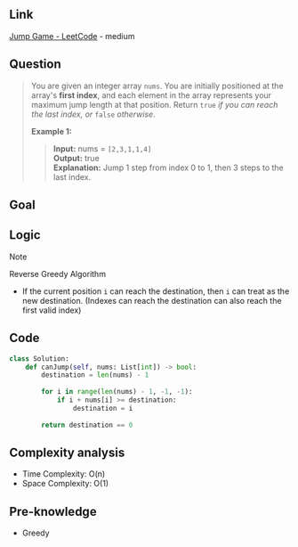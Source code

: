 ## Link
[Jump Game - LeetCode](https://leetcode.com/problems/jump-game/description/) - medium
## Question
> You are given an integer array `nums`. You are initially positioned at the array's **first index**, and each element in the array represents your maximum jump length at that position.
> Return `true` _if you can reach the last index, or_ `false` _otherwise_.
>
> **Example 1:**
>> **Input:** nums = `[2,3,1,1,4]` <br>
>> **Output:** true <br>
>> **Explanation:** Jump 1 step from index 0 to 1, then 3 steps to the last index. <br>
## Goal

## Logic
> [!note]
> Reverse Greedy Algorithm
> - If the current position `i` can reach the destination, then `i` can treat as the new destination. (Indexes can reach the destination can also reach the first valid index)
## Code
```python
class Solution:
    def canJump(self, nums: List[int]) -> bool:
        destination = len(nums) - 1
        
        for i in range(len(nums) - 1, -1, -1):
            if i + nums[i] >= destination:
                destination = i
        
        return destination == 0
```
## Complexity analysis
- Time Complexity: O(n)
- Space Complexity: O(1)
## Pre-knowledge
- Greedy 
